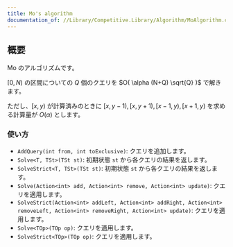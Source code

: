 ```yaml
---
title: Mo's algorithm
documentation_of: //Library/Competitive.Library/Algorithm/MoAlgorithm.cs
---
```



## 概要

Mo のアルゴリズムです。

$[0, N)$ の区間についての $Q$ 個のクエリを $O( \alpha (N+Q) \sqrt{Q} )$ で解きます。

ただし、$[x, y)$ が計算済みのときに $[x, y-1), [x, y+1), [x-1, y), [x+1, y)$ を求める計算量が $O(\alpha)$ とします。


### 使い方

- `AddQuery(int from, int toExclusive)`: クエリを追加します。
- `Solve<T, TSt>(TSt st)`: 初期状態 `st` から各クエリの結果を返します。
- `SolveStrict<T, TSt>(TSt st)`: 初期状態 `st` から各クエリの結果を返します。
- `Solve(Action<int> add, Action<int> remove, Action<int> update)`: クエリを適用します。
- `SolveStrict(Action<int> addLeft, Action<int> addRight, Action<int> removeLeft, Action<int> removeRight, Action<int> update)`: クエリを適用します。
- `Solve<TOp>(TOp op)`: クエリを適用します。
- `SolveStrict<TOp>(TOp op)`: クエリを適用します。
